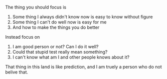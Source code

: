 The thing you should focus is 
1. Some thing I always didn't know now is easy to know without figure
2. Some thing I can't do well now is easy for me
3. And how to make the things you do better 

Instead focus on 
1. I am good person or not? Can I do it well? 
2. Could that stupid test really mean something?
3. I can't know what am I and other people knows about it?

That thing in this land is like prediction, and I am truely a person who do not belive that. 

